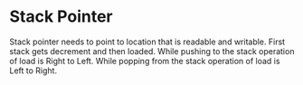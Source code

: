 # Stack Pointer

Stack pointer needs to point to location that is readable and writable.
First stack gets decrement and then loaded.
While pushing to the stack operation of load is Right to Left.
While popping from the stack operation of load is Left to Right.
